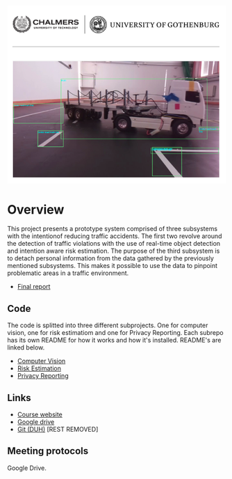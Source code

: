 

![Marking Object Tool](/documents/frontpage.png)
# Overview
This project presents a prototype system comprised of three subsystems with the intentionof reducing traffic accidents. The first two revolve around the detection of traffic violations with  the  use  of  real-time  object  detection  and  intention  aware  risk  estimation.   The purpose of the third subsystem is to detach personal information from the data gathered by  the  previously  mentioned  subsystems.   This  makes  it  possible  to  use  the  data  to pinpoint problematic areas in a traffic environment.

- [Final report](/documents/report.pdf)

## Code
The code is splitted into three different subprojects. One for computer vision, one for risk estimatiom and one for Privacy Reporting. Each subrepo has its own README for how it works and how it's installed. README's are linked below.

- [Computer Vision](/computerVision/README.md)
- [Risk Estimation](/Riskestimator/README.md)
- [Privacy Reporting](/privacyReporting/README.md)

## Links
- [Course website](https://chalmers.instructure.com/courses/8840)
- [Google drive](https://drive.google.com/folderview?id=18-LHY9hiYLVXiSsBGcz5ZbtCDmfjux9w)
- [Git (DUH)](https://github.com/JesperNaarttijarvi/DATX02-Vehicle-Automation/)
[REST REMOVED]

## Meeting protocols
Google Drive.
